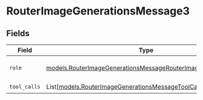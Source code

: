 # RouterImageGenerationsMessage3


## Fields

| Field                                                                                                                              | Type                                                                                                                               | Required                                                                                                                           | Description                                                                                                                        |
| ---------------------------------------------------------------------------------------------------------------------------------- | ---------------------------------------------------------------------------------------------------------------------------------- | ---------------------------------------------------------------------------------------------------------------------------------- | ---------------------------------------------------------------------------------------------------------------------------------- |
| `role`                                                                                                                             | [models.RouterImageGenerationsMessageRouterImagesResponseRole](../models/routerimagegenerationsmessagerouterimagesresponserole.md) | :heavy_check_mark:                                                                                                                 | The role of the prompt message                                                                                                     |
| `tool_calls`                                                                                                                       | List[[models.RouterImageGenerationsMessageToolCalls](../models/routerimagegenerationsmessagetoolcalls.md)]                         | :heavy_check_mark:                                                                                                                 | N/A                                                                                                                                |